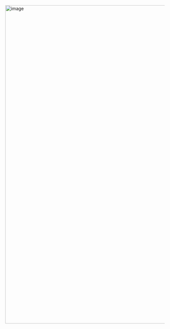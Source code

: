 <img width="1920" height="1008" alt="image" src="https://github.com/user-attachments/assets/3922e3f3-b587-4b88-a08a-76f447cc0638" />
